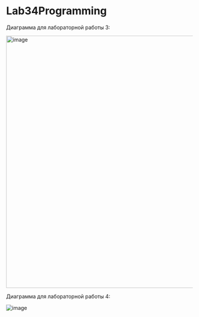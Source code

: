 # Lab34Programming

Диаграмма для лабораторной работы 3:

<img width="680" alt="image" src="https://user-images.githubusercontent.com/72685907/211214633-a9483d9e-cc44-4011-8aea-4e3682015742.png">

Диаграмма для лабораторной работы 4:

![image](https://user-images.githubusercontent.com/72685907/215352564-f94d7f24-3659-4e3b-90db-8a33942e4035.png)
